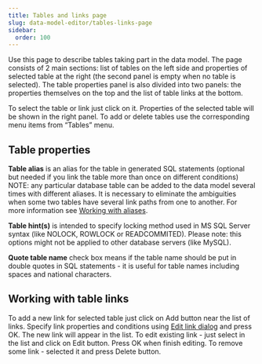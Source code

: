 ```yaml
---
title: Tables and links page
slug: data-model-editor/tables-links-page
sidebar:
  order: 100
---
```


Use this page to describe tables taking part in the data model.
The page consists of 2 main sections: list of tables on the left side and properties of selected table at the right (the second panel is empty when no table is selected).
The table properties panel is also divided into two panels: the properties themselves on the top and the list of table links at the bottom.

To select the table or link just click on it. Properties of the selected table will be shown in the right panel.
To add or delete tables use the corresponding menu items from “Tables” menu.

## Table properties

**Table alias** is an alias for the table in generated SQL statements (optional but needed if you link the table more than once on different conditions)
NOTE: any particular database table can be added to the data model several times with different aliases. It is necessary to eliminate the ambiguities when some two tables have several link paths from one to another. For more information see [Working with aliases](//////////////data-model-editor/working-with-aliases).

**Table hint(s)** is intended to specify locking method used in MS SQL Server syntax (like NOLOCK, ROWLOCK or READCOMMITED). Please note: this options might not be applied to other database servers (like MySQL).

**Quote table name** check box means if the table name should be put in double quotes in SQL statements - it is useful for table names including spaces and national characters.

## Working with table links

To add a new link for selected table just click on Add button near the list of links. Specify link properties and conditions using [Edit link dialog](//////////////data-model-editor/edit-link-dialog) and press OK. The new link will appear in the list.
To edit existing link - just select in the list and click on Edit button. Press OK when finish editing.
To remove some link - selected it and press Delete button.
